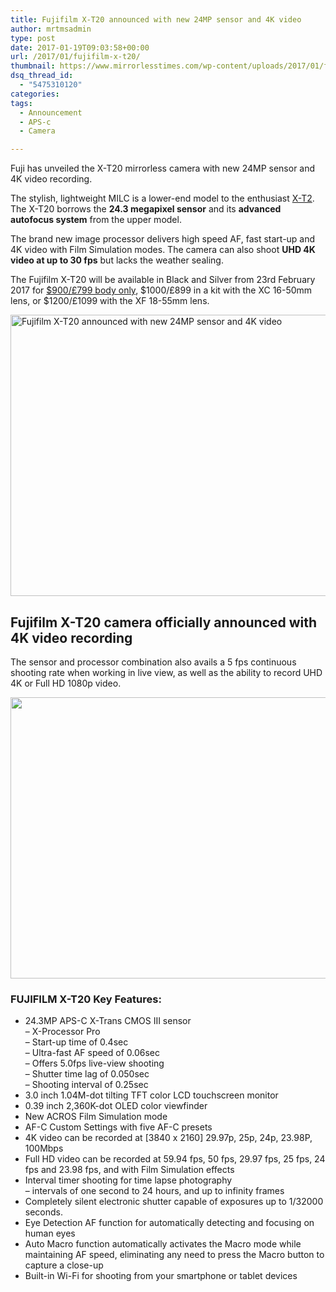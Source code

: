 ```yaml
---
title: Fujifilm X-T20 announced with new 24MP sensor and 4K video
author: mrtmsadmin
type: post
date: 2017-01-19T09:03:58+00:00
url: /2017/01/fujifilm-x-t20/
thumbnail: https://www.mirrorlesstimes.com/wp-content/uploads/2017/01/fujifilm-x-t20-front.jpg
dsq_thread_id:
  - "5475310120"
categories:
tags:
  - Announcement
  - APS-c
  - Camera

---
```

Fuji has unveiled the X-T20 mirrorless camera with new 24MP sensor and 4K video recording.

The stylish, lightweight MILC is a lower-end model to the enthusiast [X-T2][1]. The X-T20 borrows the **24.3 megapixel sensor** and its **advanced autofocus system** from the upper model.

The brand new image processor delivers high speed AF, fast start-up and 4K video with Film Simulation modes. The camera can also shoot **UHD 4K video at up to 30 fps** but lacks the weather sealing.

The Fujifilm X-T20 will be available in Black and Silver from 23rd February 2017 for <a href="http://amzn.to/2jBKRGs" target="_blank">$900/£799 body only</a>, $1000/£899 in a kit with the XC 16-50mm lens, or $1200/£1099 with the XF 18-55mm lens.<!--more-->

[<img class="aligncenter wp-image-924 size-full" title="Fujifilm X-T20 announced with new 24MP sensor and 4K video" src="https://i0.wp.com/www.mirrorlesstimes.com/wp-content/uploads/2017/01/fujifilm-x-t20-back.jpg?resize=600%2C450&#038;ssl=1" alt="Fujifilm X-T20 announced with new 24MP sensor and 4K video" width="600" height="450" srcset="https://i0.wp.com/www.mirrorlesstimes.com/wp-content/uploads/2017/01/fujifilm-x-t20-back.jpg?w=1200&ssl=1 1200w, https://i0.wp.com/www.mirrorlesstimes.com/wp-content/uploads/2017/01/fujifilm-x-t20-back.jpg?resize=300%2C225&ssl=1 300w, https://i0.wp.com/www.mirrorlesstimes.com/wp-content/uploads/2017/01/fujifilm-x-t20-back.jpg?resize=768%2C576&ssl=1 768w, https://i0.wp.com/www.mirrorlesstimes.com/wp-content/uploads/2017/01/fujifilm-x-t20-back.jpg?resize=1024%2C768&ssl=1 1024w" sizes="(max-width: 600px) 100vw, 600px" data-recalc-dims="1" />][2]

## Fujifilm X-T20 camera officially announced with 4K video recording

The sensor and processor combination also avails a 5 fps continuous shooting rate when working in live view, as well as the ability to record UHD 4K or Full HD 1080p video.

[<img class="aligncenter size-full wp-image-929" src="https://i0.wp.com/www.mirrorlesstimes.com/wp-content/uploads/2017/01/fujifilm-x-t20-top-2.jpg?resize=600%2C450&#038;ssl=1" alt="" width="600" height="450" srcset="https://i0.wp.com/www.mirrorlesstimes.com/wp-content/uploads/2017/01/fujifilm-x-t20-top-2.jpg?w=1200&ssl=1 1200w, https://i0.wp.com/www.mirrorlesstimes.com/wp-content/uploads/2017/01/fujifilm-x-t20-top-2.jpg?resize=300%2C225&ssl=1 300w, https://i0.wp.com/www.mirrorlesstimes.com/wp-content/uploads/2017/01/fujifilm-x-t20-top-2.jpg?resize=768%2C576&ssl=1 768w, https://i0.wp.com/www.mirrorlesstimes.com/wp-content/uploads/2017/01/fujifilm-x-t20-top-2.jpg?resize=1024%2C768&ssl=1 1024w" sizes="(max-width: 600px) 100vw, 600px" data-recalc-dims="1" />][3]

### FUJIFILM X-T20 Key Features:

  * 24.3MP APS-C X-Trans CMOS III sensor  
    – X-Processor Pro  
    – Start-up time of 0.4sec  
    – Ultra-fast AF speed of 0.06sec  
    – Offers 5.0fps live-view shooting  
    – Shutter time lag of 0.050sec  
    – Shooting interval of 0.25sec
  * 3.0 inch 1.04M-dot tilting TFT color LCD touchscreen monitor
  * 0.39 inch 2,360K-dot OLED color viewfinder
  * New ACROS Film Simulation mode
  * AF-C Custom Settings with five AF-C presets
  * 4K video can be recorded at [3840 x 2160] 29.97p, 25p, 24p, 23.98P, 100Mbps
  * Full HD video can be recorded at 59.94 fps, 50 fps, 29.97 fps, 25 fps, 24 fps and 23.98 fps, and with Film Simulation effects
  * Interval timer shooting for time lapse photography  
    – intervals of one second to 24 hours, and up to infinity frames
  * Completely silent electronic shutter capable of exposures up to 1/32000 seconds.
  * Eye Detection AF function for automatically detecting and focusing on human eyes
  * Auto Macro function automatically activates the Macro mode while maintaining AF speed, eliminating any need to press the Macro button to capture a close-up
  * Built-in Wi-Fi for shooting from your smartphone or tablet devices

 [1]: https://www.mirrorlesstimes.com/2016/07/fujifilm-x-t2/
 [2]: https://i0.wp.com/www.mirrorlesstimes.com/wp-content/uploads/2017/01/fujifilm-x-t20-back.jpg?ssl=1
 [3]: https://i0.wp.com/www.mirrorlesstimes.com/wp-content/uploads/2017/01/fujifilm-x-t20-top-2.jpg?ssl=1